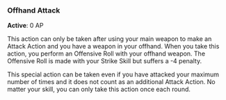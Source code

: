 ### Offhand Attack
**Active**: 0 AP

This action can only be taken after using your main weapon to make an Attack Action and you have a weapon in your offhand. When you take this action, you perform an Offensive Roll with your offhand weapon. The Offensive Roll is made with your Strike Skill but suffers a -4 penalty. 

This special action can be taken even if you have attacked your maximum number of times and it does not count as an additional Attack Action. No matter your skill, you can only take this action once each round.
